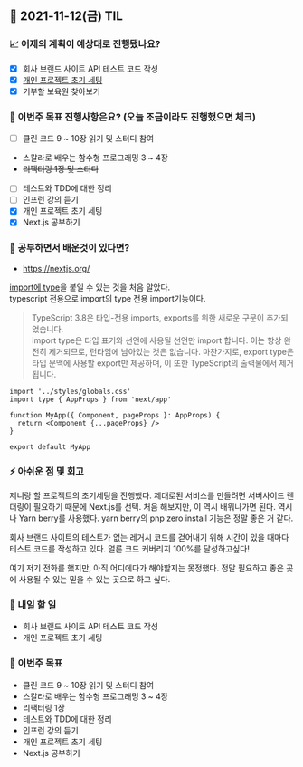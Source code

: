 ## 📆 2021-11-12(금) TIL

### 📈 어제의 계획이 예상대로 진행됐나요?
- [x] 회사 브랜드 사이트 API 테스트 코드 작성
- [x] [개인 프로젝트 초기 세팅](https://github.com/jennie-harang/unnamed/pull/3)
- [x] 기부할 보육원 찾아보기

### 🦄 이번주 목표 진행사항은요? (오늘 조금이라도 진행했으면 체크)
- [ ] 클린 코드 9 ~ 10장 읽기 및 스터디 참여
- ~~스칼라로 배우는 함수형 프로그래밍 3 ~ 4장~~
- ~~리팩터링 1장 및 스터디~~
- [ ] 테스트와 TDD에 대한 정리
- [ ] 인프런 강의 듣기
- [x] 개인 프로젝트 초기 세팅
- [x] Next.js 공부하기

### 🤔 공부하면서 배운것이 있다면?
- https://nextjs.org/

[import에 type](https://www.typescriptlang.org/ko/docs/handbook/release-notes/typescript-3-8.html#span-idtype-only-imports-exports--%ED%83%80%EC%9E%85-%EC%A0%84%EC%9A%A9-imports-%EC%99%80-exports-type-only-imports-and-exports)을 붙일 수 있는 것을 처음 알았다.   
typescript 전용으로 import의 type 전용 import기능이다.   

> TypeScript 3.8은 타입-전용 imports, exports를 위한 새로운 구문이 추가되었습니다.    
> import type은 타입 표기와 선언에 사용될 선언만 import 합니다. 이는 항상 완전히 제거되므로, 런타임에 남아있는 것은 없습니다. 마찬가지로, export type은 타입 문맥에 사용할 export만 제공하며, 이 또한 TypeScript의 출력물에서 제거됩니다.

```tsx
import '../styles/globals.css'
import type { AppProps } from 'next/app'

function MyApp({ Component, pageProps }: AppProps) {
  return <Component {...pageProps} />
}

export default MyApp
```

### ⚡ 아쉬운 점 및 회고
제니랑 할 프로젝트의 초기세팅을 진행했다. 제대로된 서비스를 만들려면 서버사이드 렌더링이 필요하기 때문에 Next.js를 선택. 처음 해보지만, 이 역시 배워나가면 된다. 역시나 Yarn berry를 사용했다. yarn berry의 pnp zero install 기능은 정말 좋은 거 같다.   

회사 브랜드 사이트의 테스트가 없는 레거시 코드를 걷어내기 위해 시간이 있을 때마다 테스트 코드를 작성하고 있다. 얼른 코드 커버리지 100%를 달성하고싶다!   

여기 저기 전화를 했지만, 아직 어디에다가 해야할지는 못정했다. 정말 필요하고 좋은 곳에 사용될 수 있는 믿을 수 있는 곳으로 하고 싶다.   

### 🚀 내일 할 일
- 회사 브랜드 사이트 API 테스트 코드 작성
- 개인 프로젝트 초기 세팅

### 🎯 이번주 목표
- 클린 코드 9 ~ 10장 읽기 및 스터디 참여
- 스칼라로 배우는 함수형 프로그래밍 3 ~ 4장
- 리팩터링 1장
- 테스트와 TDD에 대한 정리
- 인프런 강의 듣기
- 개인 프로젝트 초기 세팅
- Next.js 공부하기
